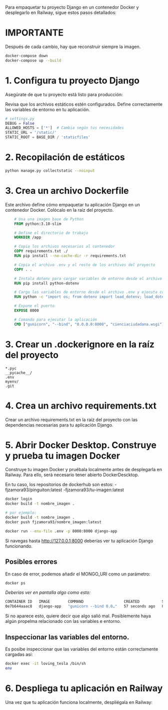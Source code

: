 
Para empaquetar tu proyecto Django en un contenedor Docker y desplegarlo en Railway, sigue estos pasos detallados:

# IMPORTANTE

Después de cada cambio, hay que reconstruir siempre la imagen.

```bash
docker-compose down
docker-compose up --build
```


# 1. Configura tu proyecto Django
Asegúrate de que tu proyecto está listo para producción:

Revisa que los archivos estáticos estén configurados.
Define correctamente las variables de entorno en tu aplicación.

```python
# settings.py
DEBUG = False
ALLOWED_HOSTS = ['*']  # Cambia según tus necesidades
STATIC_URL = '/static/'
STATIC_ROOT = BASE_DIR / 'staticfiles'
```

# 2. Recopilación de estáticos

```bash
python manage.py collectstatic --noinput
```

# 3. Crea un archivo Dockerfile

Este archivo define cómo empaquetar tu aplicación Django en un contenedor Docker. Colócalo en la raíz del proyecto.

```Dockerfile
    # Usa una imagen base de Python
    FROM python:3.10-slim

    # Define el directorio de trabajo
    WORKDIR /app

    # Copia los archivos necesarios al contenedor
    COPY requirements.txt ./
    RUN pip install --no-cache-dir -r requirements.txt

    # Copia el archivo .env y el resto de los archivos del proyecto
    COPY . .

    # Instala dotenv para cargar variables de entorno desde el archivo .env
    RUN pip install python-dotenv

    # Carga las variables de entorno desde el archivo .env y ejecuta collectstatic en el mismo comando
    RUN python -c "import os; from dotenv import load_dotenv; load_dotenv('.env'); os.system('python manage.py collectstatic --noinput')"

    # Expone el puerto
    EXPOSE 8000

    # Comando para ejecutar la aplicación
    CMD ["gunicorn", "--bind", "0.0.0.0:8000", "cienciaciudadana.wsgi"]
```


# 3. Crear un .dockerignore en la raíz del proyecto

```
*.pyc
__pycache__/
.env
myenv/
.git
```

# 4. Crea un archivo requirements.txt

Crear un archivo requirements.txt en la raíz del proyecto con las dependencias necesarias para tu aplicación Django.




# 5. Abrir Docker Desktop. Construye y prueba tu imagen Docker

Construye tu imagen Docker y pruébala localmente antes de desplegarla en Railway.
 Para ello, será necesario tener abierto DockerDescktop.

En tu caso, los repositorios de dockerhub son estos:
-fjzamora93/pinguiton:latest
-fjzamora93/tu-imagen:latest

```bash
docker login
docker build -t nombre_imagen .

# por ejemplo:
docker build -t nombre_imagen .
docker push fjzamora93/nombre_imagen:latest

docker run --env-file .env -p 8000:8000 django-app
```

Si navegas hasta http://127.0.0.1:8000 deberías ver tu aplicación Django funcionando.

## Posibles errores

En caso de error, podemos añadir el MONGO_URI como un parámetro:


```bash
docker ps
```

*Deberías ver en pantalla algo como esto:*

```bash
CONTAINER ID   IMAGE        COMMAND                  CREATED          STATUS          PORTS                    NAMES       
0e7b644aaac8   django-app   "gunicorn --bind 0.0…"   57 seconds ago   Up 56 seconds   0.0.0.0:8000->8000/tcp   loving_tesla
```

Si no aparece esto, quiere decir que algo salió mal. Posiblemente haya algún propelma relacionado con las variables e entorno.

## Inspeccionar las variables del entorno. 

Es posibe inspeccionar que las variables del entorno están correctamente cargadas así:

```bash
docker exec -it loving_tesla /bin/sh
env
```

# 6. Despliega tu aplicación en Railway

Una vez que tu aplicación funciona localmente, despliégala en Railway:
